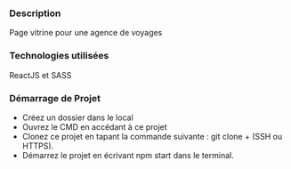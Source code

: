 ### Description 
Page vitrine pour une agence de voyages

### Technologies utilisées 

ReactJS et SASS

### Démarrage de Projet 
- Créez un dossier dans le local
- Ouvrez le CMD en accédant à ce projet
- Clonez ce projet en tapant la commande suivante : git clone + (SSH ou HTTPS). 
- Démarrez le projet en écrivant npm start dans le terminal.
